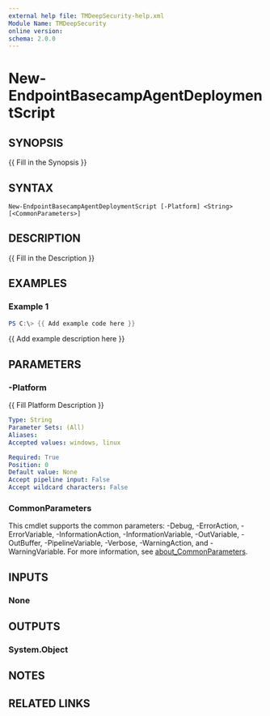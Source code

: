 ```yaml
---
external help file: TMDeepSecurity-help.xml
Module Name: TMDeepSecurity
online version:
schema: 2.0.0
---
```


# New-EndpointBasecampAgentDeploymentScript

## SYNOPSIS
{{ Fill in the Synopsis }}

## SYNTAX

```
New-EndpointBasecampAgentDeploymentScript [-Platform] <String> [<CommonParameters>]
```

## DESCRIPTION
{{ Fill in the Description }}

## EXAMPLES

### Example 1
```powershell
PS C:\> {{ Add example code here }}
```

{{ Add example description here }}

## PARAMETERS

### -Platform
{{ Fill Platform Description }}

```yaml
Type: String
Parameter Sets: (All)
Aliases:
Accepted values: windows, linux

Required: True
Position: 0
Default value: None
Accept pipeline input: False
Accept wildcard characters: False
```

### CommonParameters
This cmdlet supports the common parameters: -Debug, -ErrorAction, -ErrorVariable, -InformationAction, -InformationVariable, -OutVariable, -OutBuffer, -PipelineVariable, -Verbose, -WarningAction, and -WarningVariable. For more information, see [about_CommonParameters](http://go.microsoft.com/fwlink/?LinkID=113216).

## INPUTS

### None

## OUTPUTS

### System.Object
## NOTES

## RELATED LINKS
